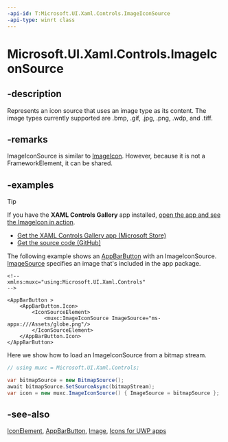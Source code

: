 ```yaml
---
-api-id: T:Microsoft.UI.Xaml.Controls.ImageIconSource
-api-type: winrt class
---
```


# Microsoft.UI.Xaml.Controls.ImageIconSource

<!--
public class ImageIconSource : Microsoft.UI.Xaml.Controls.IconSource
-->

## -description

Represents an icon source that uses an image type as its content. The image types currently supported are .bmp, .gif, .jpg, .png, .wdp, and .tiff.

## -remarks

ImageIconSource is similar to [ImageIcon](imageicon.md). However, because it is not a FrameworkElement, it can be shared.

## -examples

> [!TIP]
>
> If you have the **XAML Controls Gallery** app installed, [open the app and see the ImageIcon in action](xamlcontrolsgallery:/item/AppBarButton).
>
> - [Get the XAML Controls Gallery app (Microsoft Store)](https://www.microsoft.com/store/productId/9MSVH128X2ZT)
> - [Get the source code (GitHub)](https://github.com/Microsoft/Xaml-Controls-Gallery)

The following example shows an [AppBarButton](appbarbutton.md) with an ImageIconSource. [ImageSource](../microsoft.ui.xaml.media/imagesource.md) specifies an image that's included in the app package.

```xaml
<!--
xmlns:muxc="using:Microsoft.UI.Xaml.Controls"
-->

<AppBarButton >
    <AppBarButton.Icon>
        <IconSourceElement>
            <muxc:ImageIconSource ImageSource="ms-appx:///Assets/globe.png"/>
        </IconSourceElement>
    </AppBarButton.Icon>
</AppBarButton>
```

Here we show how to load an ImageIconSource from a bitmap stream.

```csharp
// using muxc = Microsoft.UI.Xaml.Controls;

var bitmapSource = new BitmapSource();
await bitmapSource.SetSourceAsync(bitmapStream);
var icon = new muxc.ImageIconSource() { ImageSource = bitmapSource };
```

## -see-also

[IconElement](iconelement.md), [AppBarButton](appbarbutton.md), [Image](image.md), [Icons for UWP apps](/windows/uwp/style/icons)
